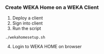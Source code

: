 ### Create WEKA Home on a WEKA Client
1. Deploy a client 
2. Sign into client
3. Run the script
```
./wekahomesetup.sh
```
4. Login to WEKA HOME on browser

